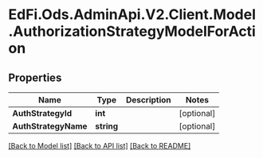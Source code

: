 # EdFi.Ods.AdminApi.V2.Client.Model.AuthorizationStrategyModelForAction

## Properties

Name | Type | Description | Notes
------------ | ------------- | ------------- | -------------
**AuthStrategyId** | **int** |  | [optional] 
**AuthStrategyName** | **string** |  | [optional] 

[[Back to Model list]](../README.md#documentation-for-models) [[Back to API list]](../README.md#documentation-for-api-endpoints) [[Back to README]](../README.md)

